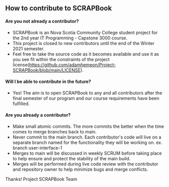 ## How to contribute to SCRAPBook

#### **Are you not already a contributor?**
* SCRAPBook is an Nova Scotia Community College student project for the 2nd year IT Programming - Capstone 3000 course. 
* This project is closed to new contributors until the end of the Winter 2021 semester.
* Feel free to take the source code as it becomes available and use it as you see fit within the constraints of the project license(https://github.com/adamhemeon/Project-SCRAPBook/blob/main/LICENSE).

#### **Will I be able to contribute in the future?**
* Yes! The aim is to open SCRAPBook to any and all contributors after the final semester of our program and our course requirements have been fulfilled.

#### **Are you already a contributor?**
* Make small atomic commits. The more commits the better when the time comes to merge branches back to main.
* Never commit to the main branch. Each contributor's code will live on a separate branch named for the functionality they will be working on. ex. branch user-interface-1
* Merges to main will be discussed in weekly SCRUM before taking place to help ensure and protect the stability of the main build.
* Merges will be performed during live code review with the contributor and repository owner to help minimize bugs and merge conflicts.

Thanks!
Project SCRAPBook Team



